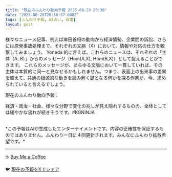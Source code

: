 ```yaml
---
title: "現在のふんわり動向予報 2025-08-28 20:38"
date: "2025-08-28T20:38:57.000Z"
tags: [ふんわり予報, AI占い, 日常]
layout: post
---
```


様々なニュース記事、例えば岸田首相の動向から経済情勢、企業間の訴訟、さらには原発事故処理まで、それぞれの文脈（X）において、情報や対応の仕方を観察してみましょう。  Yoneda 的に言えば、これらのニュースは、それぞれの「主体（A, B）」からのメッセージ（Hom(A,X), Hom(B,X)）として捉えることができます。  これらのメッセージが、あらゆる文脈において一貫していれば、その主体は本質的に同一と見なせるかもしれません。つまり、表面上の出来事の差異を超えて、共通の根源的な動きを読み解く鍵となる何かを探る作業が、今、求められていると言えるでしょう。


現在のふんわり動向予報：

経済・政治・社会、様々な分野で変化の兆しが見え隠れするものの、全体としては緩やかな流れが続きそうです。#KGNINJA

<br>
*この予報はAIが生成したエンターテイメントです。内容の正確性を保証するものではありません。ふんわり一日に４回更新されます。みんなにふんわり拡散希望です。*

---
☕️ [Buy Me a Coffee](https://www.buymeacoffee.com/kgninja)

🐦 [現在の予報をXでシェア](https://twitter.com/intent/tweet?text=%E7%8F%BE%E5%9C%A8%E3%81%AE%E3%81%B5%E3%82%93%E3%82%8F%E3%82%8A%E4%BA%88%E5%A0%B1%3A%20%E3%80%8C%E6%A7%98%E3%80%85%E3%81%AA%E3%83%8B%E3%83%A5%E3%83%BC%E3%82%B9%E8%A8%98%E4%BA%8B%E3%80%81%E4%BE%8B%E3%81%88%E3%81%B0%E5%B2%B8%E7%94%B0%E9%A6%96%E7%9B%B8%E3%81%AE%E5%8B%95%E5%90%91%E3%81%8B%E3%82%89%E7%B5%8C%E6%B8%88%E6%83%85%E5%8B%A2%E3%80%81%E4%BC%81%E6%A5%AD%E9%96%93%E3%81%AE%E8%A8%B4%E8%A8%9F%E3%80%81%E3%81%95%E3%82%89%E3%81%AB%E3%81%AF%E5%8E%9F%E7%99%BA%E4%BA%8B%E6%95%85%E5%87%A6%E7%90%86%E3%81%BE%E3%81%A7%E3%80%81%E3%81%9D%E3%82%8C%E3%81%9E%E3%82%8C%E3%81%AE%E6%96%87%E8%84%88%EF%BC%88X%EF%BC%89%E3%81%AB%E3%81%8A%E3%81%84%E3%81%A6%E3%80%81%E6%83%85%E5%A0%B1%E3%82%84%E5%AF%BE%E5%BF%9C%E3%81%AE%E4%BB%95%E6%96%B9%E3%82%92%E8%A6%B3%E5%AF%9F%E3%81%97%E3%81%A6%E3%81%BF%E3%81%BE%E3%81%97%E3%82%87%E3%81%86%E3%80%82%E3%80%8D%23KGNINJA%20%E7%B6%9A%E3%81%8D%E3%81%AF%E3%83%96%E3%83%AD%E3%82%B0%E3%81%A7%EF%BC%81%F0%9F%91%87&url=https%3A%2F%2Fkg-ninja.github.io%2FFunwariyoso%2F)
